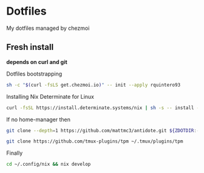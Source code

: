 # Dotfiles
My dotfiles managed by chezmoi

## Fresh install
**depends on curl and git**

Dotfiles bootstrapping
```bash
sh -c "$(curl -fsLS get.chezmoi.io)" -- init --apply rquintero93
```

Installing Nix Determinate for Linux
```bash
curl -fsSL https://install.determinate.systems/nix | sh -s -- install --determinate
```

If no home-manager then
```bash
git clone --depth=1 https://github.com/mattmc3/antidote.git ${ZDOTDIR:-~}/.antidote

git clone https://github.com/tmux-plugins/tpm ~/.tmux/plugins/tpm
```

Finally
```bash
cd ~/.config/nix && nix develop
```
